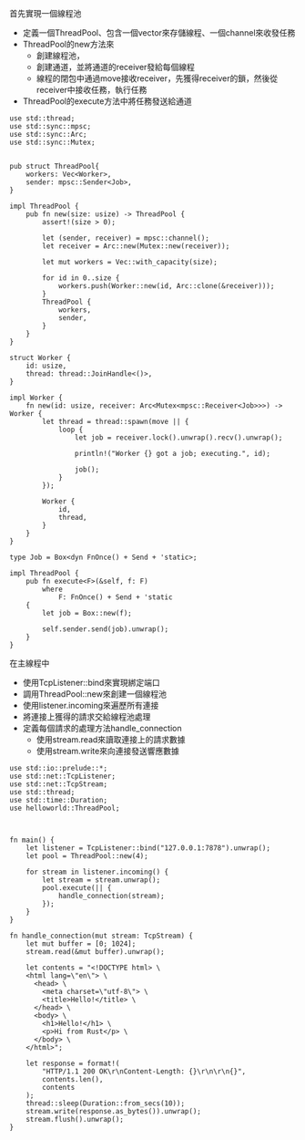 首先實現一個線程池
- 定義一個ThreadPool、包含一個vector來存儲線程、一個channel來收發任務
- ThreadPool的new方法來
  - 創建線程池，
  - 創建通道，並將通道的receiver發給每個線程
  - 線程的閉包中通過move接收receiver，先獲得receiver的鎖，然後從receiver中接收任務，執行任務
- ThreadPool的execute方法中將任務發送給通道

```shell
use std::thread;
use std::sync::mpsc;
use std::sync::Arc;
use std::sync::Mutex;


pub struct ThreadPool{
    workers: Vec<Worker>,
    sender: mpsc::Sender<Job>,
}

impl ThreadPool {
    pub fn new(size: usize) -> ThreadPool {
        assert!(size > 0);

        let (sender, receiver) = mpsc::channel();
        let receiver = Arc::new(Mutex::new(receiver));

        let mut workers = Vec::with_capacity(size);

        for id in 0..size {
            workers.push(Worker::new(id, Arc::clone(&receiver)));
        }
        ThreadPool {
            workers,
            sender,
        }
    }
}

struct Worker {
    id: usize,
    thread: thread::JoinHandle<()>,
}

impl Worker {
    fn new(id: usize, receiver: Arc<Mutex<mpsc::Receiver<Job>>>) -> Worker {
        let thread = thread::spawn(move || {
            loop {
                let job = receiver.lock().unwrap().recv().unwrap();

                println!("Worker {} got a job; executing.", id);

                job();
            }
        });

        Worker {
            id,
            thread,
        }
    }
}

type Job = Box<dyn FnOnce() + Send + 'static>;

impl ThreadPool {
    pub fn execute<F>(&self, f: F)
        where
            F: FnOnce() + Send + 'static
    {
        let job = Box::new(f);

        self.sender.send(job).unwrap();
    }
}
```

在主線程中
- 使用TcpListener::bind來實現綁定端口
- 調用ThreadPool::new來創建一個線程池
- 使用listener.incoming來遍歷所有連接
- 將連接上獲得的請求交給線程池處理
- 定義每個請求的處理方法handle_connection
  - 使用stream.read來讀取連接上的請求數據
  - 使用stream.write來向連接發送響應數據

```
use std::io::prelude::*;
use std::net::TcpListener;
use std::net::TcpStream;
use std::thread;
use std::time::Duration;
use helloworld::ThreadPool;



fn main() {
    let listener = TcpListener::bind("127.0.0.1:7878").unwrap();
    let pool = ThreadPool::new(4);

    for stream in listener.incoming() {
        let stream = stream.unwrap();
        pool.execute(|| {
            handle_connection(stream);
        });
    }
}

fn handle_connection(mut stream: TcpStream) {
    let mut buffer = [0; 1024];
    stream.read(&mut buffer).unwrap();

    let contents = "<!DOCTYPE html> \
    <html lang=\"en\"> \
      <head> \
        <meta charset=\"utf-8\"> \
        <title>Hello!</title> \
      </head> \
      <body> \
        <h1>Hello!</h1> \
        <p>Hi from Rust</p> \
      </body> \
    </html>";

    let response = format!(
        "HTTP/1.1 200 OK\r\nContent-Length: {}\r\n\r\n{}",
        contents.len(),
        contents
    );
    thread::sleep(Duration::from_secs(10));
    stream.write(response.as_bytes()).unwrap();
    stream.flush().unwrap();
}






```